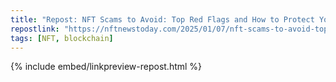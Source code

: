 ```yaml
---
title: "Repost: NFT Scams to Avoid: Top Red Flags and How to Protect Your Digital Assets - NFT News Today"
repostlink: "https://nftnewstoday.com/2025/01/07/nft-scams-to-avoid-top-red-flags-and-how-to-protect-your-digital-assets/"
tags: [NFT, blockchain]
---
```


{% include embed/linkpreview-repost.html %}
